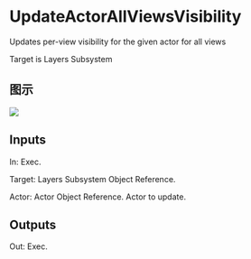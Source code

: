 # UpdateActorAllViewsVisibility

Updates per-view visibility for the given actor for all views

Target is Layers Subsystem

## 图示

![]($-20221218-19381507.png)

## Inputs

In: Exec.

Target: Layers Subsystem Object Reference.

Actor: Actor Object Reference. Actor to update.  

## Outputs

Out: Exec.


